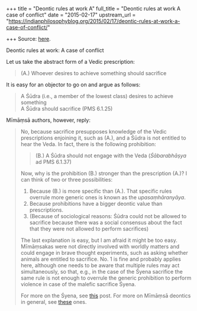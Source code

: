 +++
title = "Deontic rules at work A"
full_title = "Deontic rules at work A case of conflict"
date = "2015-02-17"
upstream_url = "https://indianphilosophyblog.org/2015/02/17/deontic-rules-at-work-a-case-of-conflict/"

+++
Source: [here](https://indianphilosophyblog.org/2015/02/17/deontic-rules-at-work-a-case-of-conflict/).

Deontic rules at work: A case of conflict

Let us take the abstract form of a Vedic prescription:

> (A.) Whoever desires to achieve something should sacrifice

It is easy for an objector to go on and argue as follows:

> A Śūdra (i.e., a member of the lowest class) desires to achieve
> something  
> A Śūdra should sacrifice (PMS 6.1.25)

Mīmāṃsā authors, however, reply:

> No, because sacrifice presupposes knowledge of the Vedic prescriptions
> enjoining it, such as (A.), and a Śūdra is not entitled to hear the
> Veda. In fact, there is the following prohibition:
>
> > (B.) A Śūdra should not engage with the Veda (*Śābarabhāṣya* ad PMS
> > 6.1.37)
>
> Now, why is the prohibition (B.) stronger than the prescription (A.)?
> I can think of two or three possibilities:
>
> 1.  Because (B.) is more specific than (A.). That specific rules
>     overrule more generic ones is known as the *upasaṃhāranyāya*.
> 2.  Because prohibitions have a bigger deontic value than
>     prescriptions.
> 3.  (Because of sociological reasons: Śūdra could not be allowed to
>     sacrifice because there was a social consensus about the fact that
>     they were not allowed to perform sacrifices)
>
> The last explanation is easy, but I am afraid it might be too easy.
> Mīmāṃsakas were not directly involved with worldly matters and could
> engage in brave thought experiments, such as asking whether animals
> are entitled to sacrifice. No. 1 is fine and probably applies here,
> although one needs to be aware that multiple rules may act
> simultaneously, so that, e.g., in the case of the Śyena sacrifice the
> same rule is not enough to overrule the generic prohibition to perform
> violence in case of the malefic sacrifice Śyena.
>
> For more on the Śyena, see
> [this](http://elisafreschi.com/2014/08/16/when-sacred-texts-prescribe-violence/)
> post. For more on Mīmāṃsā deontics in general, see
> [these](http://elisafreschi.com/category/philosophy/logic/deontic/)
> ones.
